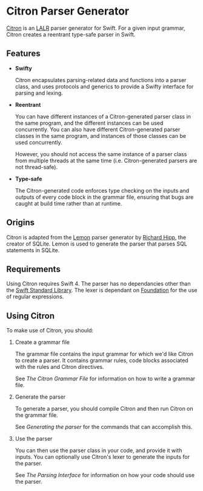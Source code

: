 
# Citron Parser Generator

[Citron] is an [LALR] parser generator for Swift. For a given input
grammar, Citron creates a reentrant type-safe parser in Swift.

[LALR]: https://en.wikipedia.org/wiki/LALR_parser
[Citron]: https://github.com/roop/citron

## Features

  - **Swifty**

    Citron encapsulates parsing-related data and functions into a parser
    class, and uses protocols and generics to provide a Swifty interface
    for parsing and lexing.

  - **Reentrant**

    You can have different instances of a Citron-generated parser class
    in the same program, and the different instances can be used
    concurrently. You can also have different Citron-generated parser
    classes in the same program, and instances of those classes can be
    used concurrently.

    However, you should not access the same instance of a parser class
    from multiple threads at the same time (i.e. Citron-generated
    parsers are not thread-safe).

  - **Type-safe**

    The Citron-generated code enforces type checking on the inputs and
    outputs of every code block in the grammar file, ensuring that bugs
    are caught at build time rather than at runtime.

## Origins

Citron is adapted from the [Lemon] parser generator by [Richard Hipp],
the creator of SQLite. Lemon is used to generate the parser that parses
SQL statements in SQLite.

[Lemon]: https://www.hwaci.com/sw/lemon/lemon.html
[Richard Hipp]: http://www.hwaci.com/drh/

## Requirements

Using Citron requires Swift 4. The parser has no dependancies other than
the [Swift Standard Library][stdlib]. The lexer is dependant on
[Foundation][foundation] for the use of regular expressions.

[stdlib]: https://developer.apple.com/documentation/swift
[foundation]: https://developer.apple.com/documentation/foundation

## Using Citron

To make use of Citron, you should:

 1. Create a grammar file

    The grammar file contains the input grammar for which we'd like
    Citron to create a parser. It contains grammar rules, code blocks
    associated with the rules and Citron directives.

    See _The Citron Grammar File_ for information on how to write a
    grammar file.

 2. Generate the parser

    To generate a parser, you should compile Citron and then run Citron
    on the grammar file.

    See _Generating the parser_ for the commands that can accomplish
    this.

 3. Use the parser

    You can then use the parser class in your code, and provide it with
    inputs. You can optionally use Citron's lexer to generate the inputs
    for the parser.

    See _The Parsing Interface_ for information on how your code should
    use the parser.

